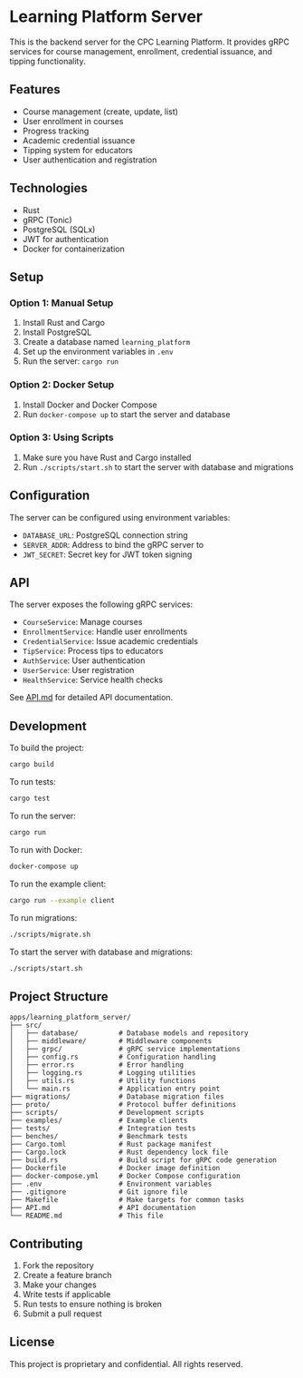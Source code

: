 # Learning Platform Server

This is the backend server for the CPC Learning Platform. It provides gRPC services for course management, enrollment, credential issuance, and tipping functionality.

## Features

- Course management (create, update, list)
- User enrollment in courses
- Progress tracking
- Academic credential issuance
- Tipping system for educators
- User authentication and registration

## Technologies

- Rust
- gRPC (Tonic)
- PostgreSQL (SQLx)
- JWT for authentication
- Docker for containerization

## Setup

### Option 1: Manual Setup

1. Install Rust and Cargo
2. Install PostgreSQL
3. Create a database named `learning_platform`
4. Set up the environment variables in `.env`
5. Run the server: `cargo run`

### Option 2: Docker Setup

1. Install Docker and Docker Compose
2. Run `docker-compose up` to start the server and database

### Option 3: Using Scripts

1. Make sure you have Rust and Cargo installed
2. Run `./scripts/start.sh` to start the server with database and migrations

## Configuration

The server can be configured using environment variables:

- `DATABASE_URL`: PostgreSQL connection string
- `SERVER_ADDR`: Address to bind the gRPC server to
- `JWT_SECRET`: Secret key for JWT token signing

## API

The server exposes the following gRPC services:

- `CourseService`: Manage courses
- `EnrollmentService`: Handle user enrollments
- `CredentialService`: Issue academic credentials
- `TipService`: Process tips to educators
- `AuthService`: User authentication
- `UserService`: User registration
- `HealthService`: Service health checks

See [API.md](API.md) for detailed API documentation.

## Development

To build the project:
```bash
cargo build
```

To run tests:
```bash
cargo test
```

To run the server:
```bash
cargo run
```

To run with Docker:
```bash
docker-compose up
```

To run the example client:
```bash
cargo run --example client
```

To run migrations:
```bash
./scripts/migrate.sh
```

To start the server with database and migrations:
```bash
./scripts/start.sh
```

## Project Structure

```
apps/learning_platform_server/
├── src/
│   ├── database/          # Database models and repository
│   ├── middleware/        # Middleware components
│   ├── grpc/              # gRPC service implementations
│   ├── config.rs          # Configuration handling
│   ├── error.rs           # Error handling
│   ├── logging.rs         # Logging utilities
│   ├── utils.rs           # Utility functions
│   └── main.rs            # Application entry point
├── migrations/            # Database migration files
├── proto/                 # Protocol buffer definitions
├── scripts/               # Development scripts
├── examples/              # Example clients
├── tests/                 # Integration tests
├── benches/               # Benchmark tests
├── Cargo.toml             # Rust package manifest
├── Cargo.lock             # Rust dependency lock file
├── build.rs               # Build script for gRPC code generation
├── Dockerfile             # Docker image definition
├── docker-compose.yml     # Docker Compose configuration
├── .env                   # Environment variables
├── .gitignore             # Git ignore file
├── Makefile               # Make targets for common tasks
├── API.md                 # API documentation
└── README.md              # This file
```

## Contributing

1. Fork the repository
2. Create a feature branch
3. Make your changes
4. Write tests if applicable
5. Run tests to ensure nothing is broken
6. Submit a pull request

## License

This project is proprietary and confidential. All rights reserved.